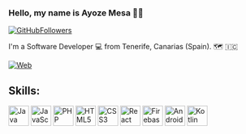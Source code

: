 ### Hello, my name is Ayoze Mesa 🙋‍♂️

[![GitHubFollowers](https://img.shields.io/github/followers/AyozeMN?style=social)](#)

I'm a Software Developer 💻 from Tenerife, Canarias (Spain). 🗺️ 🇮🇨

[![Web](https://img.shields.io/badge/Web-AyozeMN.com-14a1f0?style=for-the-badge&logo=dev.to&logoColor=white&labelColor=101010)](https://ayozemn.github.io/Portfolio/)

## Skills:

<a href="#"><img src="https://cdn-icons-png.flaticon.com/512/226/226777.png" alt="Java" width="40"/></a>
<a href="#"><img src="https://cdn.icon-icons.com/icons2/2108/PNG/512/javascript_icon_130900.png" alt="JavaScript" width="40"/></a>
<a href="#"><img src="https://cdn.icon-icons.com/icons2/2107/PNG/128/file_type_php_icon_130266.png" alt="PHP" width="40"/></a>
<a href="#"><img src="https://cdn.icon-icons.com/icons2/2107/PNG/512/file_type_html_icon_130541.png" alt="HTML5" width="40"/></a>
<a href="#"><img src="https://cdn.icon-icons.com/icons2/2107/PNG/512/file_type_css_icon_130661.png" alt="CSS3" width="40"/></a>
<a href="#"><img src="https://cdn.icon-icons.com/icons2/2415/PNG/512/react_original_logo_icon_146374.png" alt="React" width="40"/></a>
<a href="#"><img src="https://cdn.icon-icons.com/icons2/2699/PNG/512/firebase_logo_icon_171157.png" alt="Firebase" width="40"/></a>
<a href="#"><img src="https://cdn.icon-icons.com/icons2/3053/PNG/128/android_studio_macos_bigsur_icon_189484.png" alt="Android" width="40"/></a>
<a href="#"><img src="https://cdn.icon-icons.com/icons2/2107/PNG/512/file_type_kotlin_icon_130487.png" alt="Kotlin" width="40"/></a>
